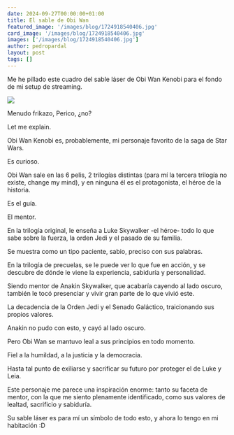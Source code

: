 ```yaml
---
date: 2024-09-27T00:00:00+01:00
title: El sable de Obi Wan
featured_image: '/images/blog/1724918540406.jpg'
card_image: '/images/blog/1724918540406.jpg'
images: ['/images/blog/1724918540406.jpg']
author: pedropardal
layout: post
tags: []
---
```


Me he pillado este cuadro del sable láser de Obi Wan Kenobi para el fondo de mi setup de streaming.

![](/images/blog/1724918540406.jpg)

Menudo frikazo, Perico, ¿no?

Let me explain.

Obi Wan Kenobi es, probablemente, mi personaje favorito de la saga de Star Wars.

Es curioso.

Obi Wan sale en las 6 pelis, 2 trilogías distintas (para mí la tercera trilogía no existe, change my mind), y en ninguna él es el protagonista, el héroe de la historia.

Es el guía.

El mentor.

En la trilogía original, le enseña a Luke Skywalker -el héroe- todo lo que sabe sobre la fuerza, la orden Jedi y el pasado de su familia.

Se muestra como un tipo paciente, sabio, preciso con sus palabras.

En la trilogía de precuelas, se le puede ver lo que fue en acción, y se descubre de dónde le viene la experiencia, sabiduría y personalidad.

Siendo mentor de Anakin Skywalker, que acabaría cayendo al lado oscuro, también le tocó presenciar y vivir gran parte de lo que vivió este.

La decadencia de la Orden Jedi y el Senado Galáctico, traicionando sus propios valores.

Anakin no pudo con esto, y cayó al lado oscuro.

Pero Obi Wan se mantuvo leal a sus principios en todo momento.

Fiel a la humildad, a la justicia y la democracia.

Hasta tal punto de exiliarse y sacrificar su futuro por proteger el de Luke y Leia.

Este personaje me parece una inspiración enorme: tanto su faceta de mentor, con la que me siento plenamente identificado, como sus valores de lealtad, sacrificio y sabiduría.

Su sable láser es para mí un símbolo de todo esto, y ahora lo tengo en mi habitación :D
